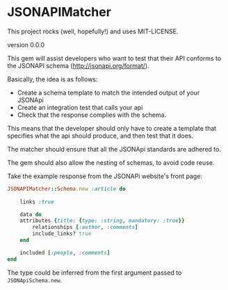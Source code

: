 # JSONAPIMatcher
This project rocks (well, hopefully!) and uses MIT-LICENSE.

version 0.0.0

This gem will assist developers who want to test that their API conforms to the JSONAPI schema (http://jsonapi.org/format/). 

Basically, the idea is as follows: 

* Create a schema template to match the intended output of your JSONApi
* Create an integration test that calls your api
* Check that the response complies with the schema.

This means that the developer should only have to create a template that specifies what the api should produce, and then test that it does. 

The matcher should ensure that all the JSONApi standards are adhered to.

The gem should also allow the nesting of schemas, to avoid code reuse. 


Take the example response from the JSONAPi website's front page:

```ruby
JSONAPIMatcher::Schema.new :article do
   
    links :true 

    data do
	attributes {title: {type: :string, mandatory: :true}}
        relationships [:author, :comments]
        include_links? true
    end

    included [:people, :comments]
end

```
The type could be inferred from the first argument passed to `JSONApiSchema.new`.
